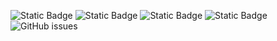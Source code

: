 ![Static Badge](https://img.shields.io/badge/blacklists-60-000000) ![Static Badge](https://img.shields.io/badge/blacklisted-3024514-cc0000) ![Static Badge](https://img.shields.io/badge/whitelisted-2244-00CC00) ![Static Badge](https://img.shields.io/badge/streaming_blacklist-28107-000000) ![GitHub issues](https://img.shields.io/github/issues/fabriziosalmi/blacklists)

